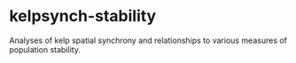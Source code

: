 # kelpsynch-stability
Analyses of kelp spatial synchrony and relationships to various measures of population stability.
